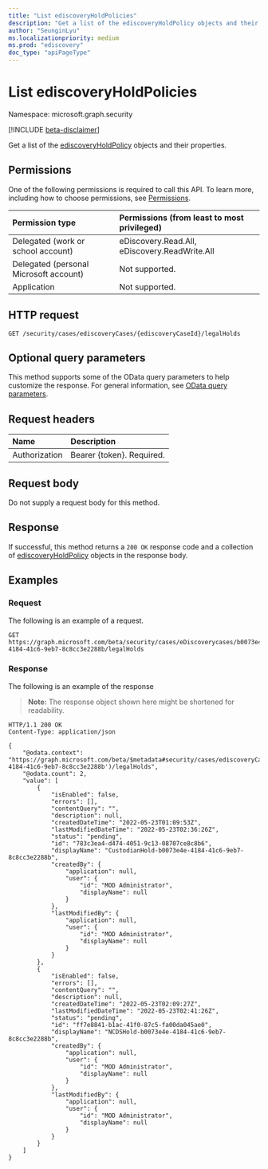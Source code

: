 ```yaml
---
title: "List ediscoveryHoldPolicies"
description: "Get a list of the ediscoveryHoldPolicy objects and their properties."
author: "SeunginLyu"
ms.localizationpriority: medium
ms.prod: "ediscovery"
doc_type: "apiPageType"
---
```


# List ediscoveryHoldPolicies
Namespace: microsoft.graph.security

[!INCLUDE [beta-disclaimer](../../includes/beta-disclaimer.md)]

Get a list of the [ediscoveryHoldPolicy](../resources/security-ediscoveryholdpolicy.md) objects and their properties.

## Permissions
One of the following permissions is required to call this API. To learn more, including how to choose permissions, see [Permissions](/graph/permissions-reference).

|Permission type|Permissions (from least to most privileged)|
|:---|:---|
|Delegated (work or school account)|eDiscovery.Read.All, eDiscovery.ReadWrite.All|
|Delegated (personal Microsoft account)|Not supported.|
|Application|Not supported.|

## HTTP request

<!-- {
  "blockType": "ignored"
}
-->
``` http
GET /security/cases/ediscoveryCases/{ediscoveryCaseId}/legalHolds
```

## Optional query parameters
This method supports some of the OData query parameters to help customize the response. For general information, see [OData query parameters](/graph/query-parameters).

## Request headers
|Name|Description|
|:---|:---|
|Authorization|Bearer {token}. Required.|

## Request body
Do not supply a request body for this method.

## Response

If successful, this method returns a `200 OK` response code and a collection of [ediscoveryHoldPolicy](../resources/security-ediscoveryholdpolicy.md) objects in the response body.

## Examples

### Request
The following is an example of a request.
<!-- {
  "blockType": "request",
  "name": "list_ediscoveryholdpolicy"
}
-->
``` http
GET https://graph.microsoft.com/beta/security/cases/eDiscoverycases/b0073e4e-4184-41c6-9eb7-8c8cc3e2288b/legalHolds
```


### Response
The following is an example of the response
>**Note:** The response object shown here might be shortened for readability.
<!-- {
  "blockType": "response",
  "truncated": true,
  "@odata.type": "Collection(microsoft.graph.security.ediscoveryHoldPolicy)"
}
-->
``` http
HTTP/1.1 200 OK
Content-Type: application/json

{
    "@odata.context": "https://graph.microsoft.com/beta/$metadata#security/cases/ediscoveryCases('b0073e4e-4184-41c6-9eb7-8c8cc3e2288b')/legalHolds",
    "@odata.count": 2,
    "value": [
        {
            "isEnabled": false,
            "errors": [],
            "contentQuery": "",
            "description": null,
            "createdDateTime": "2022-05-23T01:09:53Z",
            "lastModifiedDateTime": "2022-05-23T02:36:26Z",
            "status": "pending",
            "id": "783c3ea4-d474-4051-9c13-08707ce8c8b6",
            "displayName": "CustodianHold-b0073e4e-4184-41c6-9eb7-8c8cc3e2288b",
            "createdBy": {
                "application": null,
                "user": {
                    "id": "MOD Administrator",
                    "displayName": null
                }
            },
            "lastModifiedBy": {
                "application": null,
                "user": {
                    "id": "MOD Administrator",
                    "displayName": null
                }
            }
        },
        {
            "isEnabled": false,
            "errors": [],
            "contentQuery": "",
            "description": null,
            "createdDateTime": "2022-05-23T02:09:27Z",
            "lastModifiedDateTime": "2022-05-23T02:41:26Z",
            "status": "pending",
            "id": "ff7e8841-b1ac-41f0-87c5-fa00da045ae0",
            "displayName": "NCDSHold-b0073e4e-4184-41c6-9eb7-8c8cc3e2288b",
            "createdBy": {
                "application": null,
                "user": {
                    "id": "MOD Administrator",
                    "displayName": null
                }
            },
            "lastModifiedBy": {
                "application": null,
                "user": {
                    "id": "MOD Administrator",
                    "displayName": null
                }
            }
        }
    ]
}
```

